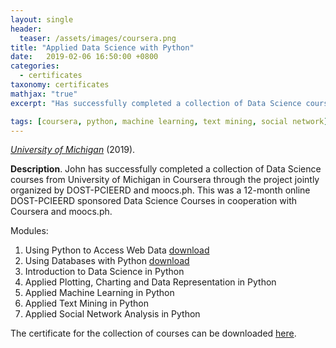 ```yaml
---
layout: single
header:
  teaser: /assets/images/coursera.png 
title: "Applied Data Science with Python"
date:   2019-02-06 16:50:00 +0800
categories: 
  - certificates
taxonomy: certificates
mathjax: "true"
excerpt: "Has successfully completed a collection of Data Science courses from University of Michigan in Coursera."

tags: [coursera, python, machine learning, text mining, social network]
---
```



[*University of Michigan*](https://umich.edu/) (2019).<br/>


**Description**. John has successfully completed a collection of Data Science courses from University of Michigan in Coursera through the project jointly organized by DOST-PCIEERD and moocs.ph. This was a 12-month online DOST-PCIEERD sponsored Data Science Courses in cooperation with Coursera and moocs.ph.

Modules:

1. Using Python to Access Web Data [download](https://www.coursera.org/account/accomplishments/verify/D2KTSD43RPEN)
2. Using Databases with Python [download](https://www.coursera.org/account/accomplishments/verify/K2V4P4BY9E7A)
3. Introduction to Data Science in Python
4. Applied Plotting, Charting and Data Representation in Python
5. Applied Machine Learning in Python
6. Applied Text Mining in Python
7. Applied Social Network Analysis in Python

The certificate for the collection of courses can be downloaded [here](https://www.coursera.org/account/accomplishments/specialization/NXKX3LQMKGQ5).